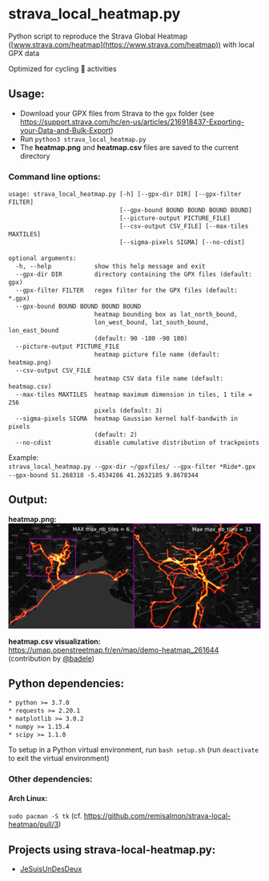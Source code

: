 # strava_local_heatmap.py

Python script to reproduce the Strava Global Heatmap ([www.strava.com/heatmap](https://www.strava.com/heatmap)) with local GPX data

Optimized for cycling :bicyclist: activities

## Usage:

* Download your GPX files from Strava to the `gpx` folder (see https://support.strava.com/hc/en-us/articles/216918437-Exporting-your-Data-and-Bulk-Export)
* Run `python3 strava_local_heatmap.py`
* The **heatmap.png** and **heatmap.csv** files are saved to the current directory

### Command line options:
```
usage: strava_local_heatmap.py [-h] [--gpx-dir DIR] [--gpx-filter FILTER]
                               [--gpx-bound BOUND BOUND BOUND BOUND]
                               [--picture-output PICTURE_FILE]
                               [--csv-output CSV_FILE] [--max-tiles MAXTILES]
                               [--sigma-pixels SIGMA] [--no-cdist]

optional arguments:
  -h, --help            show this help message and exit
  --gpx-dir DIR         directory containing the GPX files (default: gpx)
  --gpx-filter FILTER   regex filter for the GPX files (default: *.gpx)
  --gpx-bound BOUND BOUND BOUND BOUND
                        heatmap bounding box as lat_north_bound,
                        lon_west_bound, lat_south_bound, lon_east_bound
                        (default: 90 -180 -90 180)
  --picture-output PICTURE_FILE
                        heatmap picture file name (default: heatmap.png)
  --csv-output CSV_FILE
                        heatmap CSV data file name (default: heatmap.csv)
  --max-tiles MAXTILES  heatmap maximum dimension in tiles, 1 tile = 256
                        pixels (default: 3)
  --sigma-pixels SIGMA  heatmap Gaussian kernel half-bandwith in pixels
                        (default: 2)
  --no-cdist            disable cumulative distribution of trackpoints
```

Example:  
`strava_local_heatmap.py --gpx-dir ~/gpxfiles/ --gpx-filter *Ride*.gpx --gpx-bound 51.268318 -5.4534286 41.2632185 9.8678344`

## Output:

**heatmap.png:**
![heatmap_zoom.png](images/heatmap_zoom.png)

**heatmap.csv visualization:**  
https://umap.openstreetmap.fr/en/map/demo-heatmap_261644 (contribution by [@badele](https://github.com/badele))

## Python dependencies:
```
* python >= 3.7.0
* requests >= 2.20.1
* matplotlib >= 3.0.2
* numpy >= 1.15.4
* scipy >= 1.1.0
```
To setup in a Python virtual environment, run `bash setup.sh` (run `deactivate` to exit the virtual environment)

### Other dependencies:

#### Arch Linux:

`sudo pacman -S tk` (cf. https://github.com/remisalmon/strava-local-heatmap/pull/3)

## Projects using strava-local-heatmap.py:

- [JeSuisUnDesDeux](https://gitlab.com/JeSuisUnDesDeux/jesuisundesdeux/tree/master/datas/traces)
